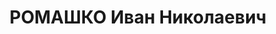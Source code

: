 ---
title: РОМАШКО Иван Николаевич
description: 1904 р. н., с. Мартинівка Київської губ. Українець, чл. КП(б)У, освіта
  середня, секретар МК КП(б)У. Проживав у м. Новоград-Волинськ Житомирської обл. Заарештований
  2 листопада 1937 р. Обвинувачувався в причетності до к.-р. троцькістської організації.
  ВК ВС СРСР 23 грудня 1937 р. засуджений до розстрілу. Вирок виконано 23 грудня 1937
  р. у м. Київ. Реабілітований у 1957 р.
---